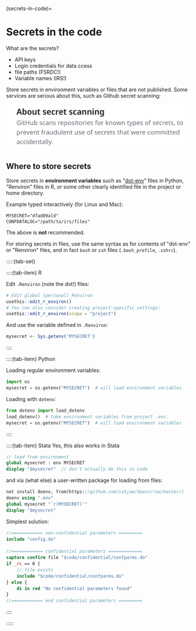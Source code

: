 (secrets-in-code)=
# Secrets in the code
What are the secrets?
- API keys
- Login credentials for data ccess
- file paths (FSRDC!)
- Variable names (IRS!)

Store secrets in environment variables or files that are not published. Some services are serious about this, such as Github secret scanning:

![github_secrets](images/github-secret-scanning.png)

## Where to store secrets
Store secrets in **environment variables** such as "[dot-env](https://pypi.org/project/python-dotenv/)" files in Python, "Renviron" files in R, or some other clearly identified file in the project or home directory. 

Example typed interactively (for Linux and Mac):

```plaintext
MYSECRET="dfad89ald"
CONFDATALOC="/path/to/irs/files"
```

The above is **not** recommended.

For storing secrets in files, use the same syntax as for contents of "dot-env" or "Renviron" files, and in fact `bash` or `zsh` files (`.bash_profile`, `.zshrc`).

:::::{tab-set}

::::{tab-item} R

Edit `.Renviron` (note the dot!) files:

```R
# Edit global (personal) Renviron
usethis::edit_r_environ()
# You can also consider creating project-specific settings:
usethis::edit_r_environ(scope = "project")
```

And use the variable defined in `.Renviron`:

```R
mysecret <- Sys.getenv('MYSECRET')
```

::::

::::{tab-item} Python

Loading regular environment variables:

```python
import os
mysecret = os.getenv("MYSECRET")  # will load environment variables
```

Loading with `dotenv`:
```python
from dotenv import load_dotenv
load_dotenv()  # take environment variables from project .env.
mysecret = os.getenv("MYSECRET")  # will load environment variables
```

::::

::::{tab-item} Stata
Yes, this also works in Stata

```stata
// load from environment
global mysecret : env MYSECRET
display "$mysecret"  // don't actually do this in code
```

and via (what else) a user-written package for loading from files:

```stata
net install doenv, from(https://github.com/vikjam/doenv/raw/master/) 
doenv using ".env"
global mysecret "`r(MYSECRET)'"
display "$mysecret"
```

Simplest solution:

```stata
//============ non-confidential parameters =========
include "config.do"

//============ confidential parameters =============
capture confirm file "$code/confidential/confparms.do"
if _rc == 0 {
    // file exists
    include "$code/confidential/confparms.do"
} else {
    di in red "No confidential parameters found"
}
//============ end confidential parameters =========
```
::::

:::::


